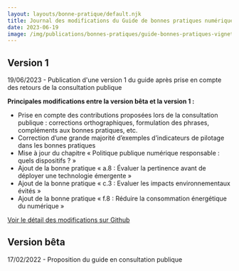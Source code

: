 ```yaml
---
layout: layouts/bonne-pratique/default.njk
title: Journal des modifications du Guide de bonnes pratiques numérique responsable 
date: 2023-06-19
image: /img/publications/bonnes-pratiques/guide-bonnes-pratiques-vignette.webp
---
```


## Version 1

19/06/2023 - Publication d'une version 1 du guide après prise en compte des retours de la consultation publique

**Principales modifications entre la version bêta et la version 1 :**

-	Prise en compte des contributions proposées lors de la consultation publique : corrections orthographiques, formulation des phrases, compléments aux bonnes pratiques, etc.
-	Correction d’une grande majorité d’exemples d’indicateurs de pilotage dans les bonnes pratiques
-	Mise à jour du chapitre « Politique publique numérique responsable : quels dispositifs ? »
-	Ajout de la bonne pratique « a.8 : Évaluer la pertinence avant de déployer une technologie émergente »
-	Ajout de la bonne pratique « c.3 : Evaluer les impacts environnementaux évités »
-	Ajout de la bonne pratique « f.8 : Réduire la consommation énergétique du numérique »

[Voir le détail des modifications sur Github](https://github.com/DISIC/MiNumEco/pull/102/files)


## Version bêta

17/02/2022 - Proposition du guide en consultation publique
